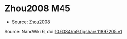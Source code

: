 <a name="material" />

# Zhou2008 M45
<script type="application/ld+json">
  {
    "@context": "https://schema.org/",
    "@type": "ChemicalSubstance",
    "@id": "https://egonw.github.io/nanowiki/nanowiki257.html#material",
    "http://purl.org/dc/terms/conformsTo":
      {
        "@type": "CreativeWork",
        "@id": "https://bioschemas.org/profiles/ChemicalSubstance/0.4-RELEASE/"
      },
    "identfier": "257",
    "name": "Zhou2008 M45",
    "url": "https://egonw.github.io/nanowiki/nanowiki257.html#material",
    "sameAs": "http://127.0.0.1/mediawiki/index.php/Special:URIResolver/Zhou2008_M45"
  }
</script>


* Source: [Zhou2008](articleZhou2008.md)


Source: NanoWiki 6, doi:[10.6084/m9.figshare.11897205.v1](https://doi.org/10.6084/m9.figshare.11897205.v1)
